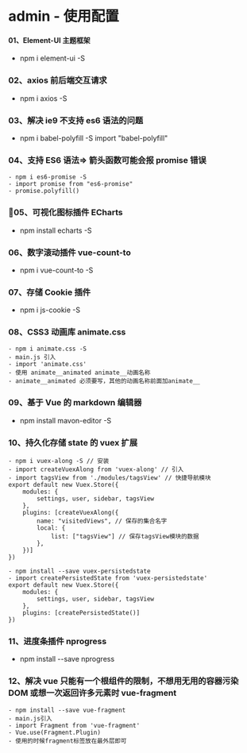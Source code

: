 # admin - 使用配置

#### 01、Element-UI 主题框架

- npm i element-ui -S

### 02、axios 前后端交互请求

- npm i axios -S

### 03、解决 ie9 不支持 es6 语法的问题

- npm i babel-polyfill -S
  import "babel-polyfill"

### 04、支持 ES6 语法=> 箭头函数可能会报 promise 错误

```
- npm i es6-promise -S
- import promise from "es6-promise"
- promise.polyfill()
```

### 05、可视化图标插件 ECharts

- npm install echarts -S

### 06、数字滚动插件 vue-count-to

- npm i vue-count-to -S

### 07、存储 Cookie 插件

- npm i js-cookie -S

### 08、CSS3 动画库 animate.css

```
- npm i animate.css -S
- main.js 引入
- import 'animate.css'
- 使用 animate__animated animate__动画名称
- animate__animated 必须要写，其他的动画名称前面加animate__
```

### 09、基于 Vue 的 markdown 编辑器

- npm install mavon-editor -S

### 10、持久化存储 state 的 vuex 扩展

```
- npm i vuex-along -S // 安装
- import createVuexAlong from 'vuex-along' // 引入
- import tagsView from './modules/tagsView' // 快捷导航模块
export default new Vuex.Store({
    modules: {
        settings, user, sidebar, tagsView
    },
    plugins: [createVuexAlong({
        name: "visitedViews", // 保存的集合名字
        local: {
            list: ["tagsView"] // 保存tagsView模块的数据
        },
    })]
})

- npm install --save vuex-persistedstate
- import createPersistedState from 'vuex-persistedstate'
export default new Vuex.Store({
    modules: {
        settings, user, sidebar, tagsView
    },
    plugins: [createPersistedState()]
})
```

### 11、进度条插件 nprogress

- npm install --save nprogress

### 12、解决 vue 只能有一个根组件的限制，不想用无用的容器污染 DOM 或想一次返回许多元素时 vue-fragment

```
- npm install --save vue-fragment
- main.js引入
- import Fragment from 'vue-fragment'
- Vue.use(Fragment.Plugin)
- 使用的时候fragment标签放在最外层即可
```
